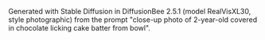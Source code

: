 Generated with Stable Diffusion in DiffusionBee 2.5.1 (model RealVisXL30, style photographic) from the prompt "close-up photo of 2-year-old covered in chocolate licking cake batter from bowl".